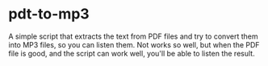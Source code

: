 # pdt-to-mp3
A simple script that extracts the text from PDF files and try to convert them into MP3 files, so you can listen them.
Not works so well, but when the PDF file is good, and the script can work well, you'll be able to listen the result.
